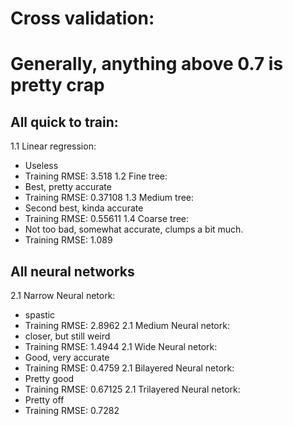 # Cross validation:
# Generally, anything above 0.7 is pretty crap
## All quick to train:
1.1 Linear regression:
- Useless
- Training RMSE: 3.518
1.2 Fine tree:
- Best, pretty accurate
- Training RMSE: 0.37108
1.3 Medium tree:
- Second best, kinda accurate
- Training RMSE: 0.55611
1.4 Coarse tree:
- Not too bad, somewhat accurate, clumps a bit much.
- Training RMSE: 1.089

## All neural networks
2.1  Narrow Neural netork:
- spastic
- Training RMSE: 2.8962
2.1  Medium Neural netork:
- closer, but still weird
- Training RMSE:  1.4944
2.1  Wide Neural netork:
- Good, very accurate
- Training RMSE:  0.4759
2.1  Bilayered Neural netork:
- Pretty good
- Training RMSE: 0.67125
2.1  Trilayered Neural netork:
- Pretty off
- Training RMSE: 0.7282
